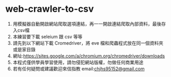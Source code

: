 # web-crawler-to-csv
1. 用模擬器自動開啟網站爬取選項連結，再一一開啟連結爬取內部資料，最後存入csv檔
2. 本練習要下載 seleium 跟 csv 等等
3. 請先到以下網站下載 Cromedriver，將 eve 檔和爬蟲程式放在同一個資料夾或是家目錄
4. 網址:https://sites.google.com/a/chromium.org/chromedriver/downloads
5. 本程式僅供學員學習使用，請勿侵犯網站版權，勿做任何商業用途
6. 若有任何疑問或建議歡迎來信指教 email:chjhs95152@gmail.com
